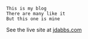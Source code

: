 ```
This is my blog
There are many like it
But this one is mine
```

See the live site at [jdabbs.com](http://jdabbs.com)
